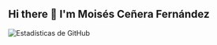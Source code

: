 ## Hi there 👋 I'm Moisés Ceñera Fernández

![Estadísticas de GitHub](https://github-readme-stats.vercel.app/api?username=TU_NOMBRE_DE_USUARIO&show_icons=true&theme=radical)



<!--
**ramsesware/ramsesware** is a ✨ _special_ ✨ repository because its `README.md` (this file) appears on your GitHub profile.

Here are some ideas to get you started:

- 🔭 I’m currently working on ...
- 🌱 I’m currently learning ...
- 👯 I’m looking to collaborate on ...
- 🤔 I’m looking for help with ...
- 💬 Ask me about ...
- 📫 How to reach me: ...
- 😄 Pronouns: ...
- ⚡ Fun fact: ...
-->
